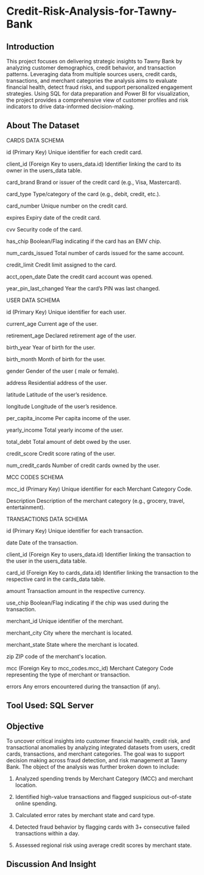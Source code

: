 # Credit-Risk-Analysis-for-Tawny-Bank

## Introduction

This project focuses on delivering strategic insights to Tawny Bank by analyzing customer demographics, credit behavior, and transaction patterns. Leveraging data from multiple sources users, credit cards, transactions, and merchant categories the analysis aims to evaluate financial health, detect fraud risks, and support personalized engagement strategies. Using SQL for data preparation and Power BI for visualization, the project provides a comprehensive view of customer profiles and risk indicators to drive data-informed decision-making.

## About The Dataset

CARDS DATA SCHEMA

id (Primary Key)	 Unique identifier for each credit card.

client_id (Foreign Key to users_data.id)	 Identifier linking the card to its owner in the users_data table.

card_brand	 Brand or issuer of the credit card (e.g., Visa, Mastercard).

card_type	 Type/category of the card (e.g., debit, credit, etc.).

card_number	 Unique number on the credit card.

expires	 Expiry date of the credit card.

cvv	 Security code of the card.

has_chip	 Boolean/Flag indicating if the card has an EMV chip.

num_cards_issued	 Total number of cards issued for the same account.

credit_limit	 Credit limit assigned to the card.

acct_open_date	 Date the credit card account was opened.

year_pin_last_changed	 Year the card’s PIN was last changed.

USER DATA SCHEMA

id (Primary Key)	 Unique identifier for each user.

current_age	 Current age of the user.

retirement_age	 Declared retirement age of the user.

birth_year	 Year of birth for the user.

birth_month	 Month of birth for the user.

gender	 Gender of the user ( male or female).

address	 Residential address of the user.

latitude	 Latitude of the user’s residence.

longitude	 Longitude of the user’s residence.

per_capita_income	 Per capita income of the user.

yearly_income	 Total yearly income of the user.

total_debt	 Total amount of debt owed by the user.

credit_score	 Credit score rating of the user.

num_credit_cards	 Number of credit cards owned by the user.

MCC CODES SCHEMA

mcc_id (Primary Key)	Unique identifier for each Merchant Category Code.

Description	Description of the merchant category (e.g., grocery, travel, entertainment).

TRANSACTIONS DATA SCHEMA

id (Primary Key)	 Unique identifier for each transaction.

date	 Date of the transaction.

client_id (Foreign Key to users_data.id)	 Identifier linking the transaction to the user in the users_data table.

card_id (Foreign Key to cards_data.id)	 Identifier linking the transaction to the respective card in the cards_data table.

amount	 Transaction amount in the respective currency.

use_chip	 Boolean/Flag indicating if the chip was used during the transaction.

merchant_id	 Unique identifier of the merchant.

merchant_city	 City where the merchant is located.

merchant_state	 State where the merchant is located.

zip	 ZIP code of the merchant's location.

mcc (Foreign Key to mcc_codes.mcc_id)	 Merchant Category Code representing the type of merchant or transaction.

errors	 Any errors encountered during the transaction (if any).

## Tool Used: SQL Server

## Objective

To uncover critical insights into customer financial health, credit risk, and transactional anomalies by analyzing integrated datasets from users, credit cards, transactions, and merchant categories. The goal was to support decision making across fraud detection, and risk management at Tawny Bank. The object of the analysis was further broken down to include:

1. Analyzed spending trends by Merchant Category (MCC) and merchant location.

2. Identified high-value transactions and flagged suspicious out-of-state online spending.

3. Calculated error rates by merchant state and card type.

4. Detected fraud behavior by flagging cards with 3+ consecutive failed transactions within a day.

5. Assessed regional risk using average credit scores by merchant state.

## Discussion And Insight




